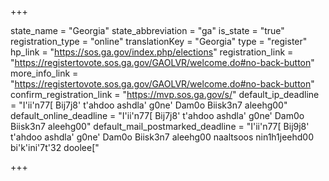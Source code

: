 +++

state_name = "Georgia"
state_abbreviation = "ga"
is_state = "true"
registration_type = "online"
translationKey = "Georgia"
type = "register"
hp_link = "https://sos.ga.gov/index.php/elections"
registration_link = "https://registertovote.sos.ga.gov/GAOLVR/welcome.do#no-back-button"
more_info_link = "https://registertovote.sos.ga.gov/GAOLVR/welcome.do#no-back-button"
confirm_registration_link = "https://mvp.sos.ga.gov/s/"
default_ip_deadline = "I'ii'n77[ Bij7j8' t'ahdoo ashdla' g0ne' Dam0o Biisk3n7 aleehg00"
default_online_deadline = "I'ii'n77[ Bij7j8' t'ahdoo ashdla' g0ne' Dam0o Biisk3n7 aleehg00"
default_mail_postmarked_deadline = "I'ii'n77[ Bij9j8' t'ahdoo ashdla' g0ne' Dam0o Biisk3n7 aleehg00 naaltsoos nin1h1jeehd00 bi'k'ini'7t'32 doolee["

+++